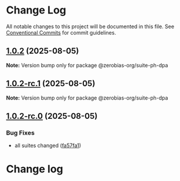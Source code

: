 # Change Log

All notable changes to this project will be documented in this file.
See [Conventional Commits](https://conventionalcommits.org) for commit guidelines.

## [1.0.2](https://github.com/zerobias-org/suite/compare/@zerobias-org/suite-ph-dpa@1.0.2-rc.1...@zerobias-org/suite-ph-dpa@1.0.2) (2025-08-05)

**Note:** Version bump only for package @zerobias-org/suite-ph-dpa





## [1.0.2-rc.1](https://github.com/zerobias-org/suite/compare/@zerobias-org/suite-ph-dpa@1.0.2-rc.0...@zerobias-org/suite-ph-dpa@1.0.2-rc.1) (2025-08-05)

**Note:** Version bump only for package @zerobias-org/suite-ph-dpa





## [1.0.2-rc.0](https://github.com/zerobias-org/suite/compare/@zerobias-org/suite-ph-dpa@1.0.1...@zerobias-org/suite-ph-dpa@1.0.2-rc.0) (2025-08-05)


### Bug Fixes

* all suites changed ([fa57fa1](https://github.com/zerobias-org/suite/commit/fa57fa1af7628003297df46b2d7740fe95bd2666))





# Change log
